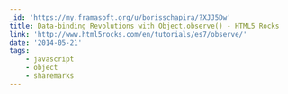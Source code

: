 ```yaml
---
_id: 'https://my.framasoft.org/u/borisschapira/?XJJ5Dw'
title: Data-binding Revolutions with Object.observe() - HTML5 Rocks
link: 'http://www.html5rocks.com/en/tutorials/es7/observe/'
date: '2014-05-21'
tags:
    - javascript
    - object
    - sharemarks
---
```


<div class="markdown"><p></p></div>
